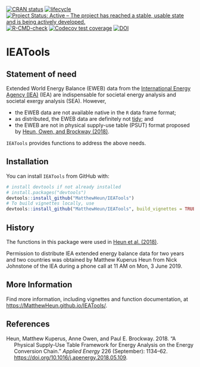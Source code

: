 
<!-- README.md is generated from README.Rmd. Please edit README.Rmd -->

[![CRAN
status](https://www.r-pkg.org/badges/version/IEATools)](https://cran.r-project.org/package=IEATools)
[![lifecycle](https://img.shields.io/badge/lifecycle-stable-brightgreen.svg)](https://www.tidyverse.org/lifecycle/#stable)
[![Project Status: Active – The project has reached a stable, usable
state and is being actively
developed.](https://www.repostatus.org/badges/latest/active.svg)](https://www.repostatus.org/#active)
[![R-CMD-check](https://github.com/MatthewHeun/IEATools/workflows/R-CMD-check/badge.svg)](https://github.com/MatthewHeun/IEATools/actions)
[![Codecov test
coverage](https://codecov.io/gh/MatthewHeun/IEATools/branch/master/graph/badge.svg)](https://codecov.io/gh/MatthewHeun/IEATools?branch=master)
[![DOI](https://zenodo.org/badge/DOI/10.5281/zenodo.5086371.svg)](https://doi.org/10.5281/zenodo.5086371)

# IEATools

## Statement of need

Extended World Energy Balance (EWEB) data from the [International Energy
Agency (IEA)](http://www.iea.org) (IEA) are indispensable for societal
energy analysis and societal exergy analysis (SEA). However,

- the EWEB data are not available native in the `R` data frame format;
- as distributed, the EWEB data are definitely not
  [tidy](http://vita.had.co.nz/papers/tidy-data.pdf); and
- the EWEB are not in physical supply-use table (PSUT) format proposed
  by [Heun, Owen, and Brockway
  (2018)](https://doi.org/10.1016/j.apenergy.2018.05.109).

`IEATools` provides functions to address the above needs.

## Installation

<!-- You can install a recent development version of `IEATools` from github with: -->

You can install `IEATools` from GitHub with:

``` r
# install devtools if not already installed
# install.packages("devtools")
devtools::install_github("MatthewHeun/IEATools")
# To build vignettes locally, use
devtools::install_github("MatthewHeun/IEATools", build_vignettes = TRUE)
```

## History

The functions in this package were used in [Heun et al.
(2018)](https://doi.org/10.1016/j.apenergy.2018.05.109).

Permission to distribute IEA extended energy balance data for two years
and two countries was obtained by Matthew Kuperus Heun from Nick
Johnstone of the IEA during a phone call at 11 AM on Mon, 3 June 2019.

## More Information

Find more information, including vignettes and function documentation,
at <https://MatthewHeun.github.io/IEATools/>.

## References

<div id="refs" class="references csl-bib-body hanging-indent">

<div id="ref-Heun:2018" class="csl-entry">

Heun, Matthew Kuperus, Anne Owen, and Paul E. Brockway. 2018. “A
Physical Supply-Use Table Framework for Energy Analysis on the Energy
Conversion Chain.” *Applied Energy* 226 (September): 1134–62.
<https://doi.org/10.1016/j.apenergy.2018.05.109>.

</div>

</div>
